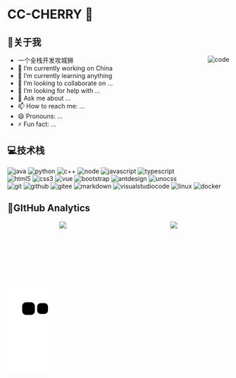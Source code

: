 # CC-CHERRY 👋

## 🎉关于我

<img align="right" src="https://i.giphy.com/media/13HgwGsXF0aiGY/giphy.webp" alt="code" />

- 一个全栈开发攻城狮
- 🔭 I’m currently working on China
- 🌱 I’m currently learning anything
- 👯 I’m looking to collaborate on ...
- 🤔 I’m looking for help with ...
- 💬 Ask me about ...
- 📫 How to reach me: ...
- 😄 Pronouns: ...
- ⚡ Fun fact: ...


## 💻技术栈

<div>
<img alt="java" src="https://img.shields.io/badge/-Java-05122A?style=flat&logo=java" />
<img alt="python" src="https://img.shields.io/badge/-Python-05122A?style=flat&logo=python" />
<img alt="c++" src="https://img.shields.io/badge/-C++-05122A?style=flat&logo=cplusplus" />
<img alt="node" src="https://img.shields.io/badge/-Node-05122A?style=flat&logo=nodedotjs" />
<img alt="javascript" src="https://img.shields.io/badge/-Javascript-05122A?style=flat&logo=javascript" />
<img alt="typescript" src="https://img.shields.io/badge/-Typescript-05122A?style=flat&logo=typescript" />
</div>

<div>
<img alt="html5" src="https://img.shields.io/badge/-HTML5-05122A?style=flat&logo=html5" />
<img alt="css3" src="https://img.shields.io/badge/-CSS3-05122A?style=flat&logo=css3" />
<img alt="vue" src="https://img.shields.io/badge/-Vue-05122A?style=flat&logo=vuedotjs" />
<img alt="bootstrap" src="https://img.shields.io/badge/-Bootstrap-05122A?style=flat&logo=bootstrap" />
<img alt="antdesign" src="https://img.shields.io/badge/-Ant Design-05122A?style=flat&logo=antdesign" />
<img alt="unocss" src="https://img.shields.io/badge/-UnoCss-05122A?style=flat&logo=unocss" />
</div>

<div>
<img alt="git" src="https://img.shields.io/badge/-Git-05122A?style=flat&logo=git" />
<img alt="github" src="https://img.shields.io/badge/-GitHub-05122A?style=flat&logo=github" />
<img alt="gitee" src="https://img.shields.io/badge/-Gitee-05122A?style=flat&logo=gitee" />
<img alt="markdown" src="https://img.shields.io/badge/-Markdown-05122A?style=flat&logo=markdown" />
<img alt="visualstudiocode" src="https://img.shields.io/badge/-VSCode-05122A?style=flat&logo=visualstudiocode" />
<img alt="linux" src="https://img.shields.io/badge/-Linux-05122A?style=flat&logo=linux" />
<img alt="docker" src="https://img.shields.io/badge/-Docker-05122A?style=flat&logo=docker" />
</div>




## 📝GItHub Analytics

<div style="display:flex;justify-content: space-around;"><img height="150px" src="https://github-readme-stats.vercel.app/api/top-langs/?username=cc-cherry&layout=compact" /><img height="150px" src="https://github-readme-stats.vercel.app/api?username=cc-cherry&show_icons=true&icon_color=CE1D2D&text_color=718096&bg_color=ffffff&hide_title=true" /></div>
<div>
 <picture>
  <source media="(prefers-color-scheme: dark)" srcset="./assets/github-snake-dark.svg" />
  <source media="(prefers-color-scheme: light)" srcset="./assets/github-snake.svg" />
  <img alt="github-snake" src="./assets/github-snake.svg" />
</picture>
</div>

